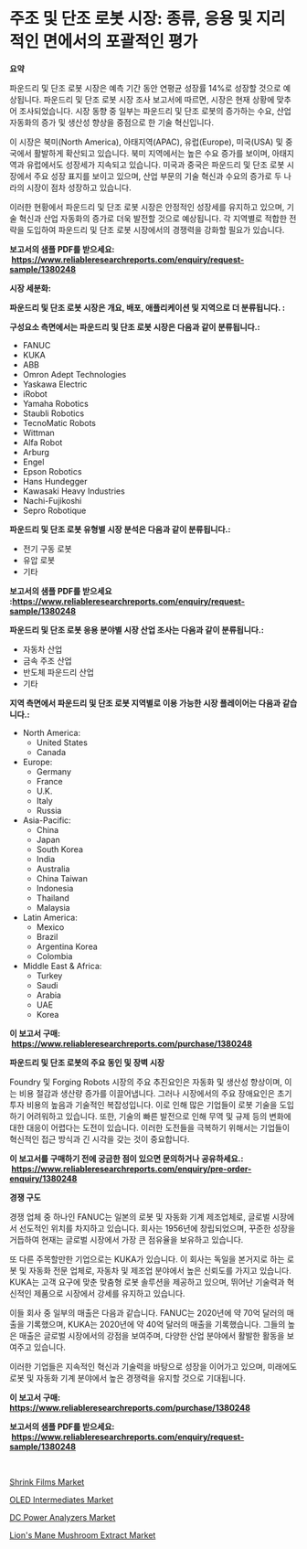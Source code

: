 <p><h1>주조 및 단조 로봇 시장: 종류, 응용 및 지리적인 면에서의 포괄적인 평가</h1></p><p><strong>요약</strong></p>
<p><p>파운드리 및 단조 로봇 시장은 예측 기간 동안 연평균 성장률 14%로 성장할 것으로 예상됩니다. 파운드리 및 단조 로봇 시장 조사 보고서에 따르면, 시장은 현재 상황에 맞추어 조사되었습니다. 시장 동향 중 일부는 파운드리 및 단조 로봇의 증가하는 수요, 산업 자동화의 증가 및 생산성 향상을 중점으로 한 기술 혁신입니다.</p><p>이 시장은 북미(North America), 아태지역(APAC), 유럽(Europe), 미국(USA) 및 중국에서 활발하게 확산되고 있습니다. 북미 지역에서는 높은 수요 증가를 보이며, 아태지역과 유럽에서도 성장세가 지속되고 있습니다. 미국과 중국은 파운드리 및 단조 로봇 시장에서 주요 성장 표지를 보이고 있으며, 산업 부문의 기술 혁신과 수요의 증가로 두 나라의 시장이 점차 성장하고 있습니다.</p><p>이러한 현황에서 파운드리 및 단조 로봇 시장은 안정적인 성장세를 유지하고 있으며, 기술 혁신과 산업 자동화의 증가로 더욱 발전할 것으로 예상됩니다. 각 지역별로 적합한 전략을 도입하여 파운드리 및 단조 로봇 시장에서의 경쟁력을 강화할 필요가 있습니다.</p></p>
<p><strong>보고서의 샘플 PDF를 받으세요: &nbsp;<a href="https://www.reliableresearchreports.com/enquiry/request-sample/1380248">https://www.reliableresearchreports.com/enquiry/request-sample/1380248</a></strong></p>
<p><strong>시장 세분화:</strong></p>
<p><strong> 파운드리 및 단조 로봇 시장은 개요, 배포, 애플리케이션 및 지역으로 더 분류됩니다. :</strong></p>
<p><strong>구성요소 측면에서는 파운드리 및 단조 로봇 시장은 다음과 같이 분류됩니다.:</strong></p>
<p><ul><li>FANUC</li><li>KUKA</li><li>ABB</li><li>Omron Adept Technologies</li><li>Yaskawa Electric</li><li>iRobot</li><li>Yamaha Robotics</li><li>Staubli Robotics</li><li>TecnoMatic Robots</li><li>Wittman</li><li>Alfa Robot</li><li>Arburg</li><li>Engel</li><li>Epson Robotics</li><li>Hans Hundegger</li><li>Kawasaki Heavy Industries</li><li>Nachi-Fujikoshi</li><li>Sepro Robotique</li></ul></p>
<p><strong> 파운드리 및 단조 로봇 유형별 시장 분석은 다음과 같이 분류됩니다.:</strong></p>
<p><ul><li>전기 구동 로봇</li><li>유압 로봇</li><li>기타</li></ul></p>
<p><strong>보고서의 샘플 PDF를 받으세요 :<a href="https://www.reliableresearchreports.com/enquiry/request-sample/1380248">https://www.reliableresearchreports.com/enquiry/request-sample/1380248</a></strong></p>
<p><strong> 파운드리 및 단조 로봇 응용 분야별 시장 산업 조사는 다음과 같이 분류됩니다.:</strong></p>
<p><ul><li>자동차 산업</li><li>금속 주조 산업</li><li>반도체 파운드리 산업</li><li>기타</li></ul></p>
<p><strong>지역 측면에서 파운드리 및 단조 로봇 지역별로 이용 가능한 시장 플레이어는 다음과 같습니다.:</strong></p>
<p><ul>
    <li>
        North America:
        <ul>
            <li>United States</li>
            <li>Canada</li>
        </ul>
    </li>
    <li>
        Europe:
        <ul>
            <li>Germany</li>
            <li>France</li>
            <li>U.K.</li>
            <li>Italy</li>
            <li>Russia</li>
        </ul>
    </li>
    <li>
        Asia-Pacific:
        <ul>
            <li>China</li>
            <li>Japan</li>
            <li>South Korea</li>
            <li>India</li>
            <li>Australia</li>
            <li>China Taiwan</li>
            <li>Indonesia</li>
            <li>Thailand</li>
            <li>Malaysia</li>
        </ul>
    </li>
    <li>
        Latin America:
        <ul>
            <li>Mexico</li>
            <li>Brazil</li>
            <li>Argentina Korea</li>
            <li>Colombia</li>
        </ul>
    </li>
    <li>
        Middle East & Africa:
        <ul>
            <li>Turkey</li>
            <li>Saudi</li>
            <li>Arabia</li>
            <li>UAE</li>
            <li>Korea</li>
        </ul>
    </li>
    </ul></p>
<p><strong>이 보고서 구매: &nbsp;<a href="https://www.reliableresearchreports.com/purchase/1380248">https://www.reliableresearchreports.com/purchase/1380248</a></strong></p>
<p><strong>파운드리 및 단조 로봇의 주요 동인 및 장벽 시장</strong></p>
<p><p>Foundry 및 Forging Robots 시장의 주요 추진요인은 자동화 및 생산성 향상이며, 이는 비용 절감과 생산량 증가를 이끌어냅니다. 그러나 시장에서의 주요 장애요인은 초기 투자 비용의 높음과 기술적인 복잡성입니다. 이로 인해 많은 기업들이 로봇 기술을 도입하기 어려워하고 있습니다. 또한, 기술의 빠른 발전으로 인해 무역 및 규제 등의 변화에 대한 대응이 어렵다는 도전이 있습니다. 이러한 도전들을 극복하기 위해서는 기업들이 혁신적인 접근 방식과 긴 시각을 갖는 것이 중요합니다.</p></p>
<p><strong>이 보고서를 구매하기 전에 궁금한 점이 있으면 문의하거나 공유하세요.: &nbsp;<a href="https://www.reliableresearchreports.com/enquiry/pre-order-enquiry/1380248">https://www.reliableresearchreports.com/enquiry/pre-order-enquiry/1380248</a></strong></p>
<p><strong>경쟁 구도</strong></p>
<p><p>경쟁 업체 중 하나인 FANUC는 일본의 로봇 및 자동화 기계 제조업체로, 글로벌 시장에서 선도적인 위치를 차지하고 있습니다. 회사는 1956년에 창립되었으며, 꾸준한 성장을 거듭하여 현재는 글로벌 시장에서 가장 큰 점유율을 보유하고 있습니다.</p><p>또 다른 주목할만한 기업으로는 KUKA가 있습니다. 이 회사는 독일을 본거지로 하는 로봇 및 자동화 전문 업체로, 자동차 및 제조업 분야에서 높은 신뢰도를 가지고 있습니다. KUKA는 고객 요구에 맞춘 맞춤형 로봇 솔루션을 제공하고 있으며, 뛰어난 기술력과 혁신적인 제품으로 시장에서 강세를 유지하고 있습니다.</p><p>이들 회사 중 일부의 매출은 다음과 같습니다. FANUC는 2020년에 약 70억 달러의 매출을 기록했으며, KUKA는 2020년에 약 40억 달러의 매출을 기록했습니다. 그들의 높은 매출은 글로벌 시장에서의 강점을 보여주며, 다양한 산업 분야에서 활발한 활동을 보여주고 있습니다.</p><p>이러한 기업들은 지속적인 혁신과 기술력을 바탕으로 성장을 이어가고 있으며, 미래에도 로봇 및 자동화 기계 분야에서 높은 경쟁력을 유지할 것으로 기대됩니다.</p></p>
<p><strong>이 보고서 구매: &nbsp; <a href="https://www.reliableresearchreports.com/purchase/1380248">https://www.reliableresearchreports.com/purchase/1380248</a></strong></p>
<p><strong>보고서의 샘플 PDF를 받으세요: &nbsp;<a href="https://www.reliableresearchreports.com/enquiry/request-sample/1380248">https://www.reliableresearchreports.com/enquiry/request-sample/1380248</a></strong><strong></strong></p>
<p>&nbsp;</p>
<p><p><a href="https://github.com/timeliteaut/Market-Research-Report-List-1/blob/main/shrink-films-market.md">Shrink Films Market</a></p><p><a href="https://github.com/bobicer/Market-Research-Report-List-2/blob/main/oled-intermediates-market.md">OLED Intermediates Market</a></p><p><a href="https://iodized-pantydraco-05c.notion.site/DC-Power-Analyzers-Market-Challenges-Opportunities-and-Growth-Drivers-and-Major-Market-Players-fo-39deb773a8b54ef3842037d7d55cb6cd">DC Power Analyzers Market</a></p><p><a href="https://view.publitas.com/reportprime-1/lions-mane-mushroom-extract-market-challenges-opportunities-and-growth-drivers-and-major-market-players-forecasted-for-period-from-2024-2031/">Lion's Mane Mushroom Extract Market</a></p></p>